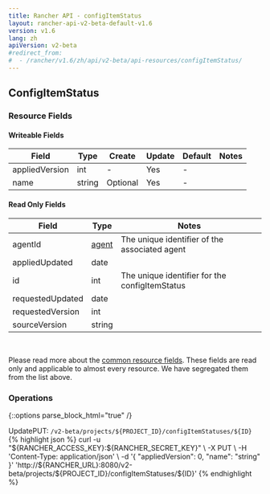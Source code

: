 ```yaml
---
title: Rancher API - configItemStatus
layout: rancher-api-v2-beta-default-v1.6
version: v1.6
lang: zh
apiVersion: v2-beta
#redirect_from:
#  - /rancher/v1.6/zh/api/v2-beta/api-resources/configItemStatus/
---
```


## ConfigItemStatus



### Resource Fields

#### Writeable Fields

Field | Type | Create | Update | Default | Notes
---|---|---|---|---|---
appliedVersion | int | - | Yes | - | 
name | string | Optional | Yes | - | 


#### Read Only Fields

Field | Type   | Notes
---|---|---
agentId | [agent]({{site.baseurl}}/rancher/{{page.version}}/{{page.lang}}/api/{{page.apiVersion}}/api-resources/agent/)  | The unique identifier of the associated agent
appliedUpdated | date  | 
id | int  | The unique identifier for the configItemStatus
requestedUpdated | date  | 
requestedVersion | int  | 
sourceVersion | string  | 


<br>

Please read more about the [common resource fields]({{site.baseurl}}/rancher/{{page.version}}/{{page.lang}}/api/{{page.apiVersion}}/common/). These fields are read only and applicable to almost every resource. We have segregated them from the list above.

### Operations
{::options parse_block_html="true" /}
<a id="update"></a>
<div class="action"><span class="header">Update<span class="headerright">PUT:  <code>/v2-beta/projects/${PROJECT_ID}/configItemStatuses/${ID}</code></span></span>
<div class="action-contents"> {% highlight json %}
curl -u "${RANCHER_ACCESS_KEY}:${RANCHER_SECRET_KEY}" \
-X PUT \
-H 'Content-Type: application/json' \
-d '{
	"appliedVersion": 0,
	"name": "string"
}' 'http://${RANCHER_URL}:8080/v2-beta/projects/${PROJECT_ID}/configItemStatuses/${ID}'
{% endhighlight %}
</div></div>



